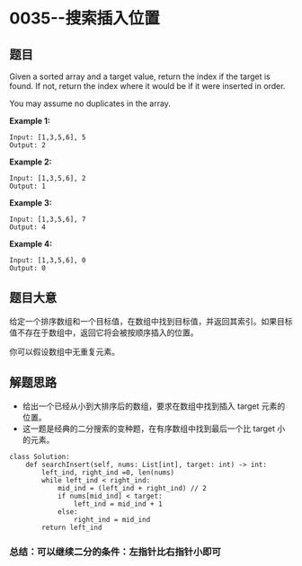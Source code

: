 # 0035--搜索插入位置

## 题目

Given a sorted array and a target value, return the index if the target is found. If not, return the index where it would be if it were inserted in order.

You may assume no duplicates in the array.

**Example 1:**

```
Input: [1,3,5,6], 5
Output: 2
```

**Example 2:**

```
Input: [1,3,5,6], 2
Output: 1
```

**Example 3:**

```
Input: [1,3,5,6], 7
Output: 4
```

**Example 4:**

```
Input: [1,3,5,6], 0
Output: 0
```

## 题目大意

给定一个排序数组和一个目标值，在数组中找到目标值，并返回其索引。如果目标值不存在于数组中，返回它将会被按顺序插入的位置。

你可以假设数组中无重复元素。

## 解题思路

- 给出一个已经从小到大排序后的数组，要求在数组中找到插入 target 元素的位置。
- 这一题是经典的二分搜索的变种题，在有序数组中找到最后一个比 target 小的元素。

```
class Solution:
    def searchInsert(self, nums: List[int], target: int) -> int:
        left_ind, right_ind =0, len(nums)
        while left_ind < right_ind:
            mid_ind = (left_ind + right_ind) // 2
            if nums[mid_ind] < target:
                left_ind = mid_ind + 1
            else:
                right_ind = mid_ind 
        return left_ind
```

### 总结：可以继续二分的条件：左指针比右指针小即可